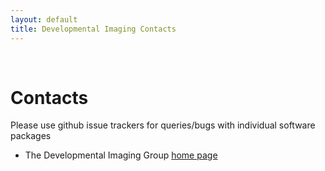 ```yaml
---
layout: default
title: Developmental Imaging Contacts
---
```

<br>

# Contacts

Please use github issue trackers for queries/bugs with individual software
packages

* The Developmental Imaging Group [home page](https://www.mcri.edu.au/research/themes/clinical-sciences/developmental-imaging "DIGroup")

